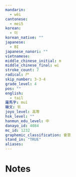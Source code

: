 ```yaml
---
mandarin:
  - wěi
cantonese:
  - mei5
korean:
  - 미
korean_native: ""
japanese:
  - BI
japanese_nanori: ""
vietnamese:
middle_chinese_initial: m
middle_chinese_final: ʉi
stroke_count: 7
radical: 尸
skip_number: 3-3-4
grade_level: 4
pos: ""
english:
  - tail
羅馬字: mui
韓文: 뮈
joyo_level: 高等
hsk_level: ""
hanmun_edu_level: 中
danayo_id: 4084
mc_id: 1232
graphemic_classification: 會意
stand_in: "TRUE"
aliases:
---
```


# Notes
